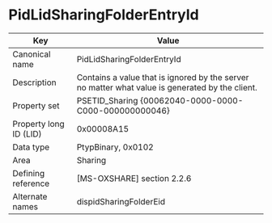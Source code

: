 # PidLidSharingFolderEntryId

| Key | Value |
|---|---|
| Canonical name | PidLidSharingFolderEntryId |
| Description | Contains a value that is ignored by the server no matter what value is generated by the client. |
| Property set | PSETID_Sharing {00062040-0000-0000-C000-000000000046} |
| Property long ID (LID) | 0x00008A15 |
| Data type | PtypBinary, 0x0102 |
| Area | Sharing |
| Defining reference | [MS-OXSHARE] section 2.2.6 |
| Alternate names | dispidSharingFolderEid |
